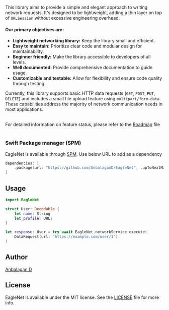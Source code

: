 This library aims to provide a simple and elegant approach to writing network requests. It's designed to be lightweight, adding a thin layer on top of `URLSession` without excessive engineering overhead. 

#### Our primary objectives are:

- **Lightweight networking library:** Keep the library small and efficient.
- **Easy to maintain:** Prioritize clear code and modular design for maintainability.
- **Beginner friendly:** Make the library accessible to developers of all levels.
- **Well documented:** Provide comprehensive documentation to guide usage.
- **Customizable and testable:** Allow for flexibility and ensure code quality through testing.


Currently, this library supports basic HTTP data requests (`GET`, `POST`, `PUT`, `DELETE`) and includes a small file upload feature using `multipart/form-data`. These capabilities address the majority of network communication needs in most applications.<br><br>


For detailed information on feature status, please refer to the [Roadmap](https://github.com/AnbalaganD/EagleNet/wiki/Roadmap) file
<br><br>

### Swift Package manager (SPM)

EagleNet is available through [SPM](https://github.com/AnbalaganD/EagleNet). Use below URL to add as a dependency

```swift
dependencies: [
    .package(url: "https://github.com/AnbalaganD/EagleNet", .upToNextMajor(from: "1.0.0"))
]
```

## Usage
```swift
import EagleNet

struct User: Decodable {
    let name: String
    let profile: URL?
}

let response: User = try await EagleNet.networkService.execute(
    DataRequest(url: "https://example.com/user/1")
)

```

## Author

[Anbalagan D](mailto:anbu94p@gmail.com)

## License

EagleNet is available under the MIT license. See the [LICENSE](LICENSE) file for more info.

